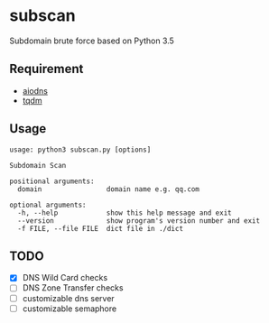 # subscan
Subdomain brute force based on Python 3.5

## Requirement

* [aiodns](https://github.com/saghul/aiodns)
* [tqdm](https://github.com/noamraph/tqdm)

## Usage

```
usage: python3 subscan.py [options]

Subdomain Scan

positional arguments:
  domain                domain name e.g. qq.com

optional arguments:
  -h, --help            show this help message and exit
  --version             show program's version number and exit
  -f FILE, --file FILE  dict file in ./dict
```

## TODO

- [x] DNS Wild Card checks
- [ ] DNS Zone Transfer checks
- [ ] customizable dns server
- [ ] customizable semaphore